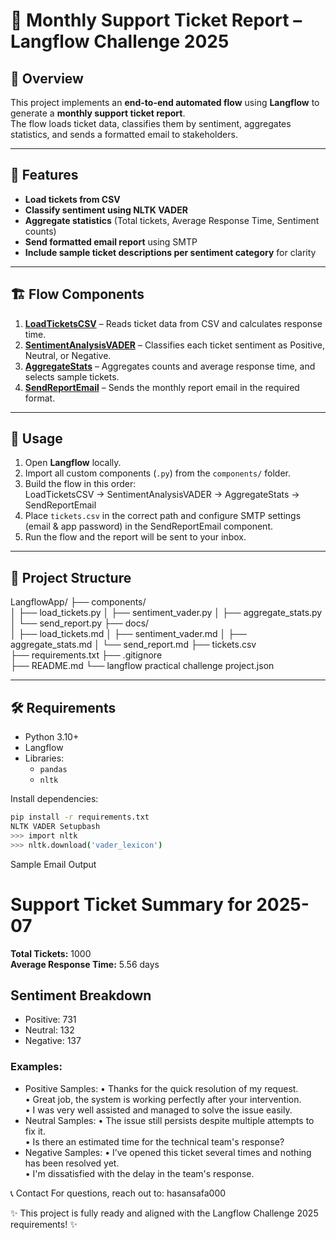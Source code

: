 # 📨 Monthly Support Ticket Report – Langflow Challenge 2025

## 📌 Overview
This project implements an **end-to-end automated flow** using **Langflow** to generate a **monthly support ticket report**.  
The flow loads ticket data, classifies them by sentiment, aggregates statistics, and sends a formatted email to stakeholders.

---

## 🎯 Features
- **Load tickets from CSV**
- **Classify sentiment using NLTK VADER**
- **Aggregate statistics** (Total tickets, Average Response Time, Sentiment counts)
- **Send formatted email report** using SMTP
- **Include sample ticket descriptions per sentiment category** for clarity

---

## 🏗 Flow Components
1. [**LoadTicketsCSV**](docs/load_tickets.md) – Reads ticket data from CSV and calculates response time.  
2. [**SentimentAnalysisVADER**](docs/sentiment_vader.md) – Classifies each ticket sentiment as Positive, Neutral, or Negative.  
3. [**AggregateStats**](docs/aggregate_stats.md) – Aggregates counts and average response time, and selects sample tickets.  
4. [**SendReportEmail**](docs/send_report.md) – Sends the monthly report email in the required format.

---

## 🚀 Usage
1. Open **Langflow** locally.  
2. Import all custom components (`.py`) from the `components/` folder.  
3. Build the flow in this order:  
LoadTicketsCSV → SentimentAnalysisVADER → AggregateStats → SendReportEmail
4. Place `tickets.csv` in the correct path and configure SMTP settings (email & app password) in the SendReportEmail component.  
5. Run the flow and the report will be sent to your inbox.

---

## 📂 Project Structure
LangflowApp/
├── components/            
│   ├── load_tickets.py
│   ├── sentiment_vader.py
│   ├── aggregate_stats.py
│   └── send_report.py
├── docs/                  
│   ├── load_tickets.md
│   ├── sentiment_vader.md
│   ├── aggregate_stats.md
│   └── send_report.md
├── tickets.csv             
├── requirements.txt
├── .gitignore              
├── README.md
└── langflow practical challenge project.json 


---

## 🛠 Requirements
- Python 3.10+  
- Langflow  
- Libraries:  
  - `pandas`  
  - `nltk`  

Install dependencies:
```bash
pip install -r requirements.txt
NLTK VADER Setupbash
>>> import nltk
>>> nltk.download('vader_lexicon')
```
Sample Email Output

# Support Ticket Summary for 2025-07
**Total Tickets:** 1000  
**Average Response Time:** 5.56 days  

## Sentiment Breakdown
- Positive: 731
- Neutral: 132
- Negative: 137

### Examples:
- Positive Samples:
  • Thanks for the quick resolution of my request.  
  • Great job, the system is working perfectly after your intervention.  
  • I was very well assisted and managed to solve the issue easily.  
- Neutral Samples:
  • The issue still persists despite multiple attempts to fix it.  
  • Is there an estimated time for the technical team's response?  
- Negative Samples:
  • I’ve opened this ticket several times and nothing has been resolved yet.  
  • I'm dissatisfied with the delay in the team's response.  

📞 Contact
For questions, reach out to:
hasansafa000

✨ This project is fully ready and aligned with the Langflow Challenge 2025 requirements! ✨
